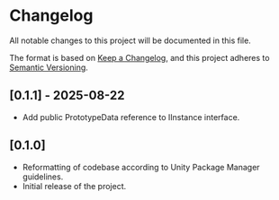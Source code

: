 # Changelog

All notable changes to this project will be documented in this file.

The format is based on [Keep a Changelog](https://keepachangelog.com/en/1.1.0/),
and this project adheres to [Semantic Versioning](https://semver.org/spec/v2.0.0.html).

## [0.1.1] - 2025-08-22

- Add public PrototypeData reference to IInstance interface.

## [0.1.0]

- Reformatting of codebase according to Unity Package Manager guidelines.
- Initial release of the project.
